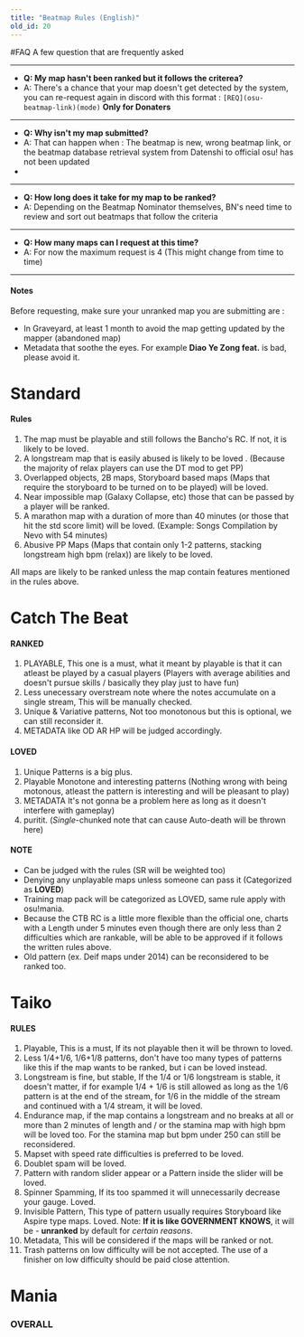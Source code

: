 ```yaml
---
title: "Beatmap Rules (English)"
old_id: 20
---
```

#FAQ
A few question that are frequently asked

-----------------------

- **Q: My map hasn't been ranked but it follows the criterea?**
- A: There's a chance that your map doesn't get detected by the system, you can re-request again in discord with this format : `[REQ](osu-beatmap-link)(mode)` **Only for Donaters**

-----------------------

- **Q: Why isn't my map submitted?**
- A: That can happen when : The beatmap is new, wrong beatmap link, or the beatmap database retrieval system from Datenshi to official osu! has not been updated 
- 
-----------------------

- **Q: How long does it take for my map to be ranked?**
- A: Depending on the Beatmap Nominator themselves, BN's need time to review and sort out beatmaps that follow the criteria 

-----------------------

- **Q: How many maps can I request at this time?**
- A: For now the maximum request is 4 (This might change from time to time) 

-----------------------


#### Notes
Before requesting, make sure your unranked map you are submitting are :

- In Graveyard, at least 1 month to avoid the map getting updated by the mapper (abandoned map) 
- Metadata that soothe the eyes. For example **Diao Ye Zong feat.** is bad, please avoid it. 

<h1><i class="comment icon"></i> Standard</h1>

#### Rules

1. The map must be playable and still follows the Bancho's RC. If not, it is likely to be loved. 
2. A longstream map that is easily abused is likely to be loved . (Because the majority of relax players can use the DT mod to get PP)
3. Overlapped objects, 2B maps, Storyboard based maps (Maps that require the storyboard to be turned on to be played) will be loved. 
4. Near impossible map (Galaxy Collapse, etc) those that can be passed by a player will be ranked.
5. A marathon map with a duration of more than 40 minutes (or those that hit the std score limit) will be loved. (Example: Songs Compilation by Nevo with 54 minutes)
6. Abusive PP Maps (Maps that contain only 1-2 patterns, stacking longstream high bpm (relax)) are likely to be loved. 

All maps are likely to be ranked unless the map contain features mentioned in the rules above. 

<h1><i class="comment icon"></i> Catch The Beat</h1>

#### RANKED

1. PLAYABLE, This one is a must, what it meant by playable is that it can atleast be played by a casual players (Players with average abilities and doesn't pursue skills / basically they play just to have fun) 
2. Less unecessary overstream note where the notes accumulate on a single stream, This will be manually checked.
3. Unique & Variative patterns, Not too monotonous but this is optional, we can still reconsider it.
4. METADATA like OD AR HP will be judged accordingly.

#### LOVED

1. Unique Patterns is a big plus.
2. Playable Monotone and interesting patterns (Nothing wrong with being motonous, atleast the pattern is interesting and will be pleasant to play)
3. METADATA It's not gonna be a problem here as long as it doesn't interfere with gameplay)
4. puritit. (*Single*-chunked note that can cause Auto-death will be thrown here)

#### NOTE

- Can be judged with the rules (SR will be weighted too)
- Denying any unplayable maps unless someone can pass it (Categorized as **LOVED**)
- Training map pack will be categorized as LOVED, same rule apply with osu!mania.
- Because the CTB RC is a little more flexible than the official one, charts with a Length under 5 minutes even though there are only less than 2 difficulties which are rankable, will be able to be approved if it follows the written rules above.
- Old pattern (ex. Deif maps under 2014) can be reconsidered to be ranked too.

<h1><i class="comment icon"></i> Taiko</h1>

#### RULES

1. Playable, This is a must, If its not playable then it will be thrown to loved.
2. Less 1/4+1/6, 1/6+1/8 patterns, don't have too many types of patterns like this if the map wants to be ranked, but i can be loved instead.
3. Longstream is fine, but stable, If the 1/4 or 1/6 longstream is stable, it doesn't matter, if for example 1/4 + 1/6 is still allowed as long as the 1/6 pattern is at the end of the stream, for 1/6 in the middle of the stream and continued with a 1/4 stream, it will be loved.
4. Endurance map, if the map contains a longstream and no breaks at all or more than 2 minutes of length and / or the stamina map with high bpm will be loved too. For the stamina map but bpm under 250 can still be reconsidered.
5. Mapset with speed rate difficulties is preferred to be loved.
6. Doublet spam will be loved.
7. Pattern with random slider appear or a Pattern inside the slider will be loved.
8. Spinner Spamming, If its too spammed it will unnecessarily decrease your gauge. Loved.
9. Invisible Pattern, This type of pattern usually requires Storyboard like Aspire type maps. Loved.
Note: **If it is like GOVERNMENT KNOWS**, it will be - **unranked** by default for *certain reasons*. 
10. Metadata, This will be considered if the maps will be ranked or not.
11. Trash patterns on low difficulty will be not accepted. The use of a finisher on low difficulty should be paid close attention. 

<h1><i class="comment icon"></i> Mania</h1>

### OVERALL
